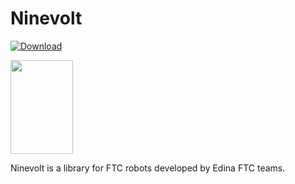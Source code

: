 Ninevolt
========
[ ![Download](https://api.bintray.com/packages/edinaftc/ftc/ninevolt/images/download.svg) ](https://bintray.com/edinaftc/ftc/ninevolt/_latestVersion)

<img src="./nvlib.png" width="100" height="150"/>

Ninevolt is a library for FTC robots developed by Edina FTC teams.
